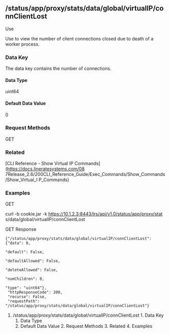 ## /status/app/proxy/stats/data/global/virtualIP/connClientLost

Use

Use to view the number of client connections closed due to death of a worker
process.

### Data Key

The data key contains the number of connections.

#### Data Type

uint64

#### Default Data Value

0

### Request Methods

GET

### Related

[CLI Reference - Show Virtual IP Commands](https://docs.lineratesystems.com/08
7Release_2.6/200CLI_Reference_Guide/Exec_Commands/Show_Commands/Show_Virtual_I
P_Commands)

### Examples

GET

curl -b cookie.jar -k https://10.1.2.3:8443/lrs/api/v1.0/status/app/proxy/stat
s/data/global/virtualIP/connClientLost

GET Response

    
    {"/status/app/proxy/stats/data/global/virtualIP/connClientLost": {"data": 0,
                                                                       "default": False,
                                                                       "defaultAllowed": False,
                                                                       "deleteAllowed": False,
                                                                       "numChildren": 0,
                                                                       "type": "uint64"},
     "httpResponseCode": 200,
     "recurse": False,
     "requestPath": "/status/app/proxy/stats/data/global/virtualIP/connClientLost"}
    

  1. /status/app/proxy/stats/data/global/virtualIP/connClientLost
    1. Data Key
      1. Data Type
      2. Default Data Value
    2. Request Methods
    3. Related
    4. Examples

